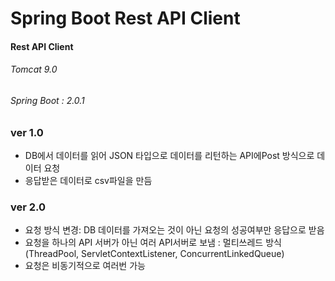 # Spring Boot Rest API Client
#### Rest API Client

###### Tomcat 9.0 
###### Spring Boot : 2.0.1

### ver 1.0
- DB에서 데이터를 읽어 JSON 타입으로 데이터를 리턴하는 API에Post 방식으로 데이터 요청
- 응답받은 데이터로 csv파일을 만듬

### ver 2.0
- 요청 방식 변경: DB 데이터를 가져오는 것이 아닌 요청의 성공여부만 응답으로 받음
- 요청을 하나의 API 서버가 아닌 여러 API서버로 보냄 : 멀티쓰레드 방식 (ThreadPool, ServletContextListener, ConcurrentLinkedQueue)
- 요청은 비동기적으로 여러번 가능
